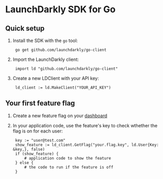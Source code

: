 LaunchDarkly SDK for Go
===========================

Quick setup
-----------

1. Install the SDK with the `go` tool:

        go get github.com/launchdarkly/go-client

2. Import the LaunchDarkly client:

        import ld "github.com/launchdarkly/go-client"

2. Create a new LDClient with your API key:

        ld_client := ld.MakeClient("YOUR_API_KEY")

Your first feature flag
-----------------------

1. Create a new feature flag on your [dashboard](https://app.launchdarkly.com)
2. In your application code, use the feature's key to check wthether the flag is on for each user:

        key := "user@test.com"
        show_feature := ld_client.GetFlag("your.flag.key", ld.User{Key: &key,}, false)
        if (show_feature) {
            # application code to show the feature
        } else {
            # the code to run if the feature is off 
        }